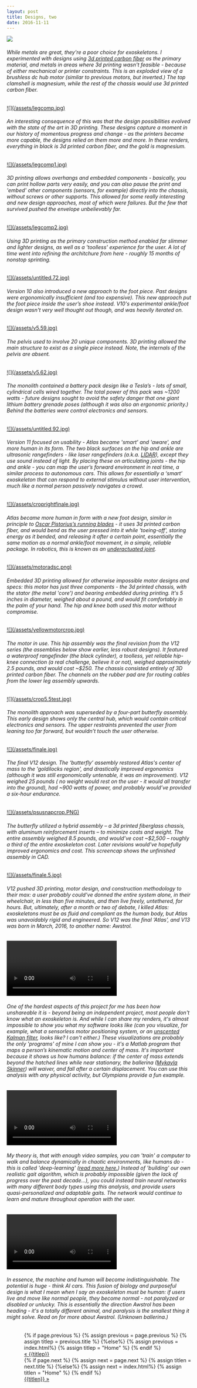 ```yaml
---
layout: post
title: Designs, two
date: 2016-11-11
---
```

<a href="/assets/detailedmotor.jpg" target="_blank">![](/assets/detailedmotor.jpg)</a>
<h6>While metals are great, they're a poor choice for exoskeletons. I experimented with designs using <a href="https://markforged.com/" target="_blank">3d printed carbon fiber</a> as the primary material, and metals in areas where 3d printing wasn't feasible - because of either mechanical or printer constraints. This is an exploded view of a brushless dc hub motor (similar to previous motors, but inverted.) The top clamshell is magnesium, while the rest of the chassis would use 3d printed carbon fiber.</h6>
<a href="/assets/legcomp.jpg" target="_blank">![](/assets/legcomp.jpg)</a>
<h6>An interesting consequence of this was that the design possibilities evolved with the state of the art in 3D printing. These designs capture a moment in our history of momentous progress and change - as the printers became more capable, the designs relied on them more and more. In these renders, everything in black is 3d printed carbon fiber, and the gold is magnesium.</h6>
<a href="/assets/legcomp1.jpg" target="_blank">![](/assets/legcomp1.jpg)</a>
<h6>3D printing allows overhangs and embedded components - basically, you can print hollow parts very easily, and you can also pause the print and 'embed' other components (sensors, for example) directly into the chassis, without screws or other supports. This allowed for some really interesting and new design approaches, most of which were failures. But the few that survived pushed the envelope unbelievably far.</h6>
<a href="/assets/legcomp2.jpg" target="_blank">![](/assets/legcomp2.jpg)</a>
<h6>Using 3D printing as the primary construction method enabled far slimmer and lighter designs, as well as a 'toolless' experience for the user. A lot of time went into refining the architchure from here - roughly 15 months of nonstop sprinting.</h6>
<a href="/assets/untitled.72.jpg" target="_blank">![](/assets/untitled.72.jpg)</a>
<h6>Version 10 also introduced a new approach to the foot piece. Past designs were ergonomically insufficient (and too expensive). This new approach put the foot piece inside the user’s shoe instead. V10's experimental ankle/foot design wasn't very well thought out though, and was heavily iterated on.</h6>
<a href="/assets/v5.59.jpg" target="_blank">![](/assets/v5.59.jpg)</a>
<h6>The pelvis used to involve 20 unique components. 3D printing allowed the main structure to exist as a single piece instead. Note, the internals of the pelvis are absent. </h6>
<a href="/assets/v5.62.jpg" target="_blank">![](/assets/v5.62.jpg)</a>
<h6>The monolith contained a battery pack design like a Tesla’s - lots of small, cylindrical cells wired together. The total power of this pack was ~1200 watts - future designs sought to avoid the safety danger that one giant lithium battery grenade poses (although it was also an ergonomic priority.) Behind the batteries were control electronics and sensors.</h6>
<a href="/assets/untitled.92.jpg" target="_blank">![](/assets/untitled.92.jpg)</a>
<h6>Version 11 focused on usability - Atlas became 'smart' and 'aware', and more human in its form. The two black surfaces on the hip and ankle are ultrasonic rangefinders - like laser rangefinders (a.k.a. <a href="https://en.wikipedia.org/wiki/Lidar" target="_blank">LIDAR</a>), except they use sound instead of light. By placing these on articulating joints - the hip and ankle - you can map the user’s forward environment in real time, a similar process to autonomous cars. This allows for essentially a ‘smart’ exoskeleton that can respond to external stimulus without user intervention, much like a normal person passively navigates a crowd.</h6>
<a href="/assets/croprightfinale.jpg" target="_blank">![](/assets/croprightfinale.jpg)</a>
<h6>Atlas became more human in form with a new foot design, similar in principle to <a href="https://en.wikipedia.org/wiki/Mechanics_of_Oscar_Pistorius'_running_blades
" target="_blank">Oscar Pistorius’s running blades</a> - it uses 3d printed carbon fiber, and would bend as the user pressed into it while 'toeing-off', storing energy as it bended, and releasing it after a certain point, essentially the same motion as a normal ankle/foot movement, in a simple, reliable package. In robotics, this is known as an <a href="http://underactuated.csail.mit.edu/underactuated.html" target="_blank">underactuated joint</a>.</h6>
<a href="/assets/motoradsc.png" target="blank">![](/assets/motoradsc.png)</a>
<h6>Embedded 3D printing allowed for otherwise impossible motor designs and specs: this motor has just three components - the 3d printed chassis, with the stator (the metal 'core') and bearing embedded during printing. It's 5 inches in diameter, weighed about a pound, and would fit comfortably in the palm of your hand. The hip and knee both used this motor without compromise.</h6>
<a href="/assets/yellowmotorcrop.jpg" target="blank">![](/assets/yellowmotorcrop.jpg)</a>
<h6>The motor in use. This hip assembly was the final revision from the V12 series (the assemblies below show earlier, less robust designs). It featured a waterproof rangefinder (the black cylinder), a toolless, yet reliable hip-knee connection (a real challenge, believe it or not), weighed approximately 2.5 pounds, and would cost ~$250. The chassis consisted entirely of 3D printed carbon fiber. The channels on the rubber pad are for routing cables from the lower leg assembly upwards.</h6>
<a href="/assets/crop5.5test.jpg" target="_blank">![](/assets/crop5.5test.jpg)</a>
<h6>The monolith approach was superseded by a four-part butterfly assembly. This early design shows only the central hub, which would contain critical electronics and sensors. The upper restraints prevented the user from leaning too far forward, but wouldn’t touch the user otherwise.</h6>
<a href="/assets/finale.jpg" target="_blank">![](/assets/finale.jpg)</a>
<h6>The final V12 design. The ‘butterfly’ assembly restored Atlas's center of mass to the 'goldilocks region', and drastically improved ergonomics (although it was still ergonomically untenable, it was an improvement). V12 weighed 25 pounds ( no weight would rest on the user - it would all transfer into the ground), had ~900 watts of power, and probably would’ve provided a six-hour endurance.</h6>
<a href="assets/psusnapcrop.PNG" target="_blank">![](/assets/psusnapcrop.PNG)</a>
<h6>The butterfly utilized a hybrid assembly – a 3d printed fiberglass chassis, with aluminum reinforcement inserts – to minimize costs and weight. The entire assembly weighed 8.5 pounds, and would’ve cost ~$2,500 – roughly a third of the entire exoskeleton cost. Later revisions would've hopefully improved ergonomics and cost. This screencap shows the unfinished assembly in CAD.</h6>
<a href="/assets/finale.5.jpg" target="_blank">![](/assets/finale.5.jpg)</a>
<h6>V12 pushed 3D printing, motor design, and construction methodology to their max: a user probably could’ve donned the entire system alone, in their wheelchair, in less than five minutes, and then live freely, untethered, for hours. But, ultimately, after a month or two of debate, I killed Atlas: exoskeletons must be as fluid and compliant as the human body, but Atlas was unavoidably rigid and engineered. So V12 was the final ‘Atlas’, and V13 was born in March, 2016, to another name: Awstrol.</h6>
<video controls autoplay>
    <source src="/assets/balancebeam.mp4">
</video>
<h6>One of the hardest aspects of this project for me has been how unshareable it is - beyond being an independent project, most people don't know what an exoskeleton is. And while I can share my renders, it's almost impossible to show you what my software looks like (can you visualize, for example, what a sensorless motor positioning system, or an <a href="https://en.wikipedia.org/wiki/Kalman_filter#Unscented_Kalman_filter" target="_blank">unscented Kalman filter</a>, looks like? I can't either.) These visualizations are probably the only 'programs' of mine I can show you - it's a Matlab program that maps a person’s kinematic motion and center of mass. It's important because it shows us how humans balance: if the center of mass extends beyond the hatched lines while near stationary, the ballerina (<a href="https://www.youtube.com/watch?v=wolPuHKrX9o&feature=youtu.be&t=36m50s" target="_blank">Mykayla Skinner</a>) will waiver, and fall after a certain displacement. You can use this analysis with any physical activity, but Olympians provide a fun example.</h6>
<video controls autoplay>
    <source src="/assets/testCOManalysis.mp4">
</video>
<h6>My theory is, that with enough video samples, you can 'train' a computer to walk and balance dynamically in chaotic environments, like humans do - this is called 'deep-learning' (<a href="https://research.googleblog.com/2016/03/deep-learning-for-robots-learning-from.html" target="_blank">read more here.</a>) Instead of 'building' our own realistic gait algorithm, which is probably impossible (given the lack of progress over the past decade...), you could instead train neural networks with many different body types using this analysis, and provide users quasi-personalized and adaptable gaits. The network would continue to learn and mature throughout operation with the user.</h6>
<video controls autoplay>
    <source src="/assets/balanceballanalysis.mp4">
</video>
<h6>In essence, the machine and human will become indistinguishable. The potential is huge - think AI cars. This fusion of biology and purposeful design is what I mean when I say an exoskeleton must be human: if users live and move like normal people, they become normal - not paralyzed or disabled or unlucky. This is essentially the direction Awstrol has been heading - it's a totally different animal, and paralysis is the smallest thing it might solve. Read on for more about Awstrol. (Unknown ballerina.)</h6> 

<ul class="footer">
    <ul class="button">
        {% if page.previous %}
            {% assign previous = page.previous %}
            {% assign titlep = previous.title %}
        {%else%}
            {% assign previous = index.html%}
            {% assign titlep = "Home" %}
        {% endif %}
        <div class="button0"><a href="{{site.baseurl}}{{previous.url}}">&laquo; {{titlep}}</a></div>
        {% if page.next %}
            {% assign next = page.next %}
            {% assign titlen = next.title %}
        {%else%}
            {% assign next = index.html%}
            {% assign titlen = "Home" %}
        {% endif %}
        <div class="button0"><a href="{{site.baseurl}}{{next.url}}">{{titlen}} &raquo;</a></div>         
    </ul>
</ul>
